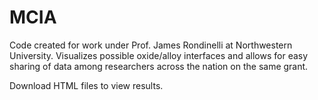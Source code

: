 # MCIA
Code created for work under Prof. James Rondinelli at Northwestern University. Visualizes possible oxide/alloy interfaces and allows for easy sharing of data among researchers across the nation on the same grant.

Download HTML files to view results.
